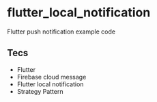# flutter_local_notification

Flutter push notification example code

## Tecs

- Flutter
- Firebase cloud message
- Flutter local notification
- Strategy Pattern
